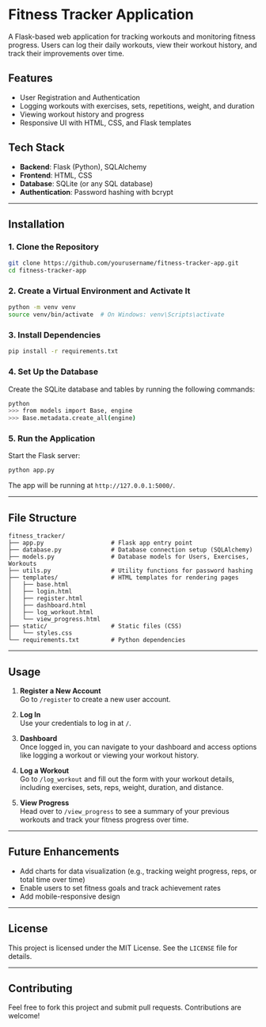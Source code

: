 
# **Fitness Tracker Application**

A Flask-based web application for tracking workouts and monitoring fitness progress. Users can log their daily workouts, view their workout history, and track their improvements over time.

## **Features**

- User Registration and Authentication
- Logging workouts with exercises, sets, repetitions, weight, and duration
- Viewing workout history and progress
- Responsive UI with HTML, CSS, and Flask templates

## **Tech Stack**

- **Backend**: Flask (Python), SQLAlchemy
- **Frontend**: HTML, CSS
- **Database**: SQLite (or any SQL database)
- **Authentication**: Password hashing with bcrypt

---

## **Installation**

### 1. Clone the Repository

```bash
git clone https://github.com/yourusername/fitness-tracker-app.git
cd fitness-tracker-app
```

### 2. Create a Virtual Environment and Activate It

```bash
python -m venv venv
source venv/bin/activate  # On Windows: venv\Scripts\activate
```

### 3. Install Dependencies

```bash
pip install -r requirements.txt
```

### 4. Set Up the Database

Create the SQLite database and tables by running the following commands:

```bash
python
>>> from models import Base, engine
>>> Base.metadata.create_all(engine)
```

### 5. Run the Application

Start the Flask server:

```bash
python app.py
```

The app will be running at `http://127.0.0.1:5000/`.

---

## **File Structure**

```
fitness_tracker/
├── app.py                   # Flask app entry point
├── database.py              # Database connection setup (SQLAlchemy)
├── models.py                # Database models for Users, Exercises, Workouts
├── utils.py                 # Utility functions for password hashing
├── templates/               # HTML templates for rendering pages
│   ├── base.html
│   ├── login.html
│   ├── register.html
│   ├── dashboard.html
│   ├── log_workout.html
│   └── view_progress.html
├── static/                  # Static files (CSS)
│   └── styles.css
└── requirements.txt         # Python dependencies
```

---

## **Usage**

1. **Register a New Account**  
   Go to `/register` to create a new user account.

2. **Log In**  
   Use your credentials to log in at `/`.

3. **Dashboard**  
   Once logged in, you can navigate to your dashboard and access options like logging a workout or viewing your workout history.

4. **Log a Workout**  
   Go to `/log_workout` and fill out the form with your workout details, including exercises, sets, reps, weight, duration, and distance.

5. **View Progress**  
   Head over to `/view_progress` to see a summary of your previous workouts and track your fitness progress over time.

---

## **Future Enhancements**

- Add charts for data visualization (e.g., tracking weight progress, reps, or total time over time)
- Enable users to set fitness goals and track achievement rates
- Add mobile-responsive design

---

## **License**

This project is licensed under the MIT License. See the `LICENSE` file for details.

---

## **Contributing**

Feel free to fork this project and submit pull requests. Contributions are welcome!

